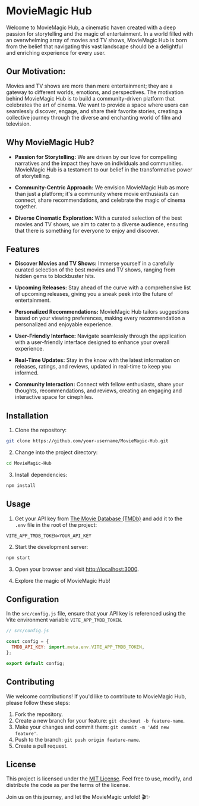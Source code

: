 # MovieMagic Hub

Welcome to MovieMagic Hub, a cinematic haven created with a deep passion for storytelling and the magic of entertainment. In a world filled with an overwhelming array of movies and TV shows, MovieMagic Hub is born from the belief that navigating this vast landscape should be a delightful and enriching experience for every user.

## **Our Motivation:**

Movies and TV shows are more than mere entertainment; they are a gateway to different worlds, emotions, and perspectives. The motivation behind MovieMagic Hub is to build a community-driven platform that celebrates the art of cinema. We want to provide a space where users can seamlessly discover, engage, and share their favorite stories, creating a collective journey through the diverse and enchanting world of film and television.

## **Why MovieMagic Hub?**

- **Passion for Storytelling:** We are driven by our love for compelling narratives and the impact they have on individuals and communities. MovieMagic Hub is a testament to our belief in the transformative power of storytelling.

- **Community-Centric Approach:** We envision MovieMagic Hub as more than just a platform; it's a community where movie enthusiasts can connect, share recommendations, and celebrate the magic of cinema together.

- **Diverse Cinematic Exploration:** With a curated selection of the best movies and TV shows, we aim to cater to a diverse audience, ensuring that there is something for everyone to enjoy and discover.

## Features

- **Discover Movies and TV Shows:** Immerse yourself in a carefully curated selection of the best movies and TV shows, ranging from hidden gems to blockbuster hits.

- **Upcoming Releases:** Stay ahead of the curve with a comprehensive list of upcoming releases, giving you a sneak peek into the future of entertainment.

- **Personalized Recommendations:** MovieMagic Hub tailors suggestions based on your viewing preferences, making every recommendation a personalized and enjoyable experience.

- **User-Friendly Interface:** Navigate seamlessly through the application with a user-friendly interface designed to enhance your overall experience.

- **Real-Time Updates:** Stay in the know with the latest information on releases, ratings, and reviews, updated in real-time to keep you informed.

- **Community Interaction:** Connect with fellow enthusiasts, share your thoughts, recommendations, and reviews, creating an engaging and interactive space for cinephiles.

## Installation

1. Clone the repository:

```bash
git clone https://github.com/your-username/MovieMagic-Hub.git
```

2. Change into the project directory:

```bash
cd MovieMagic-Hub
```

3. Install dependencies:

```bash
npm install
```

## Usage

1. Get your API key from [The Movie Database (TMDb)](https://www.themoviedb.org/documentation/api) and add it to the `.env` file in the root of the project:

```env
VITE_APP_TMDB_TOKEN=YOUR_API_KEY
```

2. Start the development server:

```bash
npm start
```

3. Open your browser and visit [http://localhost:3000](http://localhost:3000).

4. Explore the magic of MovieMagic Hub!

## Configuration

In the `src/config.js` file, ensure that your API key is referenced using the Vite environment variable `VITE_APP_TMDB_TOKEN`.

```javascript
// src/config.js

const config = {
  TMDB_API_KEY: import.meta.env.VITE_APP_TMDB_TOKEN,
};

export default config;
```

## Contributing

We welcome contributions! If you'd like to contribute to MovieMagic Hub, please follow these steps:

1. Fork the repository.
2. Create a new branch for your feature: `git checkout -b feature-name`.
3. Make your changes and commit them: `git commit -m 'Add new feature'`.
4. Push to the branch: `git push origin feature-name`.
5. Create a pull request.

## License

This project is licensed under the [MIT License](LICENSE). Feel free to use, modify, and distribute the code as per the terms of the license.

Join us on this journey, and let the MovieMagic unfold! 🎬✨
